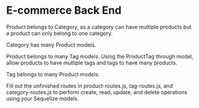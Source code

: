 # E-commerce Back End 




Product belongs to Category, as a category can have multiple products but a product can only belong to one category.

Category has many Product models.

Product belongs to many Tag models. Using the ProductTag through model, allow products to have multiple tags and tags to have many products.

Tag belongs to many Product models.

Fill out the unfinished routes in product-routes.js, tag-routes.js, and category-routes.js to perform create, read, update, and delete operations using your Sequelize models.

